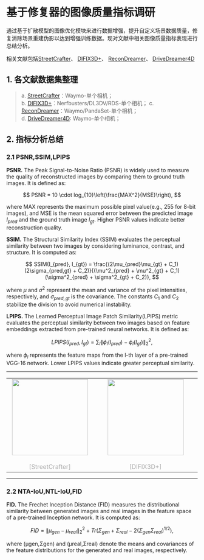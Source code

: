 # 基于修复器的图像质量指标调研
通过基于扩散模型的图像优化模块来进行数据增强，提升自定义场景数据质量，修复消除场景重建伪影以达到增强训练数据。现对文献中相关图像质量指标表现进行总结分析。

相关文献包括[StreetCrafter](https://arxiv.org/abs/2412.13188)、
[DIFIX3D+](https://arxiv.org/pdf/2503.01774?)、
[ReconDreamer](https://arxiv.org/pdf/2411.19548)、
[DriveDreamer4D](https://arxiv.org/pdf/2410.13571)

## 1. 各文献数据集整理
> a. [StreetCrafter](https://arxiv.org/abs/2412.13188)：Waymo-单个相机；   
> b. [DIFIX3D+](https://arxiv.org/pdf/2503.01774?)：Nerfbusters/DL3DV/RDS-单个相机；   
> c. [ReconDreamer](https://arxiv.org/pdf/2411.19548)：Waymo/PandaSet-单个相机；   
> d. [DriveDreamer4D](https://arxiv.org/pdf/2410.13571): Waymo-单个相机；

## 2. 指标分析总结
### 2.1 PSNR,SSIM,LPIPS
**PSNR.** The Peak Signal-to-Noise Ratio (PSNR) is widely used to measure the quality of reconstructed images by
comparing them to ground truth images. It is defined as:

$$
PSNR = 10 \cdot log_{10}\left(\frac{MAX^2}{MSE}\right),
$$

where MAX represents the maximum possible pixel value(e.g., 255 for 8-bit images), and MSE is the mean squared
error between the predicted image $I_{pred}$ and the ground truth image $I_{gt}$. Higher PSNR values indicate better reconstruction quality.

**SSIM.** The Structural Similarity Index (SSIM) evaluates the perceptual similarity between two images by considering
luminance, contrast, and structure. It is computed as:

$$
SSIM(I_{pred}, I_{gt}) = \frac{(2\mu_{pred}\mu_{gt} + C_1)(2\sigma_{pred,gt} + C_2)}{(\mu^2_{pred} + \mu^2_{gt} + C_1)(\sigma^2_{pred} + \sigma^2_{gt} + C_2)},
$$

where $\mu$ and $\sigma^2$ represent the mean and variance of the pixel intensities, respectively, and $\sigma_{pred,gt}$ is the covariance. The
constants $C_1$ and $C_2$ stabilize the division to avoid numerical instability.

**LPIPS.** The Learned Perceptual Image Patch Similarity(LPIPS) metric evaluates the perceptual similarity between two images based on 
feature embeddings extracted from pre-trained neural networks. It is defined as:

$$
LPIPS(I_{pred}, I_{gt}) = \sum_l \|\phi_l(I_{pred}) − \phi_l(I_{gt})\|_2^2,
$$

where $\phi_l$ represents the feature maps from the l-th layer of a pre-trained VGG-16 network. Lower LPIPS values indicate greater perceptual similarity.

---

<table rules="none" align="center">
  <tr>
    <td> 
      <center>
        <img src="https://github.com/user-attachments/assets/a6672032-a1a3-4818-a589-6097667f596e" height="200px">
        <br/>
        <font color="AAAAAA">&emsp;&emsp;&emsp;&emsp;&emsp;&emsp;&emsp;[StreetCrafter]</font>
      </center>
    </td>
    <td> 
      <center>
        <img src="https://github.com/user-attachments/assets/30a8abaa-41f4-46bf-bd53-bf5deb35344d" height="200px">
        <br/>
        <font color="AAAAAA">&emsp;&emsp;&emsp;&emsp;&emsp;&emsp;&emsp;&emsp;&emsp;&emsp;&emsp;&emsp;&emsp;[DIFIX3D+]</font>
      </center>
    </td>
  </tr>
</table>

---

### 2.2 NTA-IoU,NTL-IoU,FID
**FID.** The Frechet Inception Distance (FID) measures the distributional similarity between generated images and real
images in the feature space of a pre-trained Inception network. It is computed as:

$$
FID =  \| \mu_{gen} - \mu_{real}\|_2^2 + Tr(\Sigma _{gen} + \Sigma _{real} - 2(\Sigma _{gen} \Sigma _{real})^{1/2}),
$$

where (μgen,Σgen) and (μreal,Σreal) denote the means and
covariances of the feature distributions for the generated
and real images, respectively.
